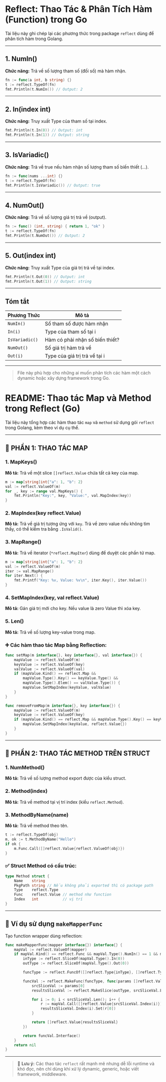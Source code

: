 # Reflect: Thao Tác & Phân Tích Hàm (Function) trong Go

Tài liệu này ghi chép lại các phương thức trong package `reflect` dùng để phân tích hàm trong Golang.

---

## 1. NumIn()

**Chức năng:** Trả về số lượng tham số (đối số) mà hàm nhận.

```go
fn := func(a int, b string) {}
t := reflect.TypeOf(fn)
fmt.Println(t.NumIn()) // Output: 2
```

---

## 2. In(index int)

**Chức năng:** Truy xuất Type của tham số tại index.

```go
fmt.Println(t.In(0)) // Output: int
fmt.Println(t.In(1)) // Output: string
```

---

## 3. IsVariadic()

**Chức năng:** Trả về true nếu hàm nhận số lượng tham số biến thiết (...).

```go
fn := func(nums ...int) {}
t := reflect.TypeOf(fn)
fmt.Println(t.IsVariadic()) // Output: true
```

---

## 4. NumOut()

**Chức năng:** Trả về số lượng giá trị trả về (output).

```go
fn := func() (int, string) { return 1, "ok" }
t := reflect.TypeOf(fn)
fmt.Println(t.NumOut()) // Output: 2
```

---

## 5. Out(index int)

**Chức năng:** Truy xuất Type của giá trị trả về tại index.

```go
fmt.Println(t.Out(0)) // Output: int
fmt.Println(t.Out(1)) // Output: string
```

---

## Tóm tắt

| Phương Thức    | Mô tả                           |
| -------------- | ------------------------------- |
| `NumIn()`      | Số tham số được hàm nhận        |
| `In(i)`        | Type của tham số tại i          |
| `IsVariadic()` | Hàm có phải nhận số biến thiết? |
| `NumOut()`     | Số giá trị hàm trả về           |
| `Out(i)`       | Type của giá trị trả về tại i   |

---

> File này phù hợp cho những ai muốn phân tích các hàm một cách dynamic hoặc xây dựng framework trong Go.

# README: Thao tác Map và Method trong Reflect (Go)

Tài liệu này tổng hợp các hàm thao tác `map` và `method` sử dụng gói `reflect` trong Golang, kèm theo ví dụ cụ thể.

---

## 📌 PHẦN 1: THAO TÁC MAP

### 1. MapKeys()

**Mô tả:** Trả về một slice `[]reflect.Value` chứa tất cả key của map.

```go
m := map[string]int{"a": 1, "b": 2}
val := reflect.ValueOf(m)
for _, key := range val.MapKeys() {
    fmt.Println("Key:", key, "Value:", val.MapIndex(key))
}
```

### 2. MapIndex(key reflect.Value)

**Mô tả:** Trả về giá trị tương ứng với `key`. Trả về zero value nếu không tìm thấy, có thể kiểm tra bằng `.IsValid()`.

### 3. MapRange()

**Mô tả:** Trả về iterator (`*reflect.MapIter`) dùng để duyệt các phần tử map.

```go
m := map[string]int{"a": 1, "b": 2}
val := reflect.ValueOf(m)
iter := val.MapRange()
for iter.Next() {
    fmt.Printf("Key: %v, Value: %v\n", iter.Key(), iter.Value())
}
```

### 4. SetMapIndex(key, val reflect.Value)

**Mô tả:** Gán giá trị mới cho key. Nếu value là zero Value thì xóa key.

### 5. Len()

**Mô tả:** Trả về số lượng key-value trong map.

### ➕ Các hàm thao tác Map bằng Reflection:

```go
func setMap(m interface{}, key interface{}, val interface{}) {
    mapValue := reflect.ValueOf(m)
    keyValue := reflect.ValueOf(key)
    valValue := reflect.ValueOf(val)
    if (mapValue.Kind() == reflect.Map &&
        mapValue.Type().Key() == keyValue.Type() &&
        mapValue.Type().Elem() == valValue.Type()) {
        mapValue.SetMapIndex(keyValue, valValue)
    }
}

func removeFromMap(m interface{}, key interface{}) {
    mapValue := reflect.ValueOf(m)
    keyValue := reflect.ValueOf(key)
    if (mapValue.Kind() == reflect.Map && mapValue.Type().Key() == keyValue.Type()) {
        mapValue.SetMapIndex(keyValue, reflect.Value{})
    }
}
```

---

## 📌 PHẦN 2: THAO TÁC METHOD TRÊN STRUCT

### 1. NumMethod()

**Mô tả:** Trả về số lượng method export được của kiểu struct.

### 2. Method(index)

**Mô tả:** Trả về method tại vị trí index (kiểu `reflect.Method`).

### 3. MethodByName(name)

**Mô tả:** Trả về method theo tên.

```go
t := reflect.TypeOf(obj)
m, ok := t.MethodByName("Hello")
if ok {
    m.Func.Call([]reflect.Value{reflect.ValueOf(obj)})
}
```

### ✅ Struct Method có cấu trúc:

```go
type Method struct {
    Name    string
    PkgPath string // Nếu không phải exported thì có package path
    Type    reflect.Type
    Func    reflect.Value // method như function
    Index   int           // vị trí
}
```

---

## 📌 Ví dụ sử dụng `makeMapperFunc`

Tạo function wrapper dùng reflection:

```go
func makeMapperFunc(mapper interface{}) interface{} {
    mapVal := reflect.ValueOf(mapper)
    if mapVal.Kind() == reflect.Func && mapVal.Type().NumIn() == 1 && mapVal.Type().NumOut() == 1 {
        inType := reflect.SliceOf(mapVal.Type().In(0))
        outType := reflect.SliceOf(mapVal.Type().Out(0))

        funcType := reflect.FuncOf([]reflect.Type{inType}, []reflect.Type{outType}, false)

        funcVal := reflect.MakeFunc(funcType, func(params []reflect.Value) []reflect.Value {
            srcSliceVal := params[0]
            resultsSliceVal := reflect.MakeSlice(outType, srcSliceVal.Len(), srcSliceVal.Len())

            for i := 0; i < srcSliceVal.Len(); i++ {
                r := mapVal.Call([]reflect.Value{srcSliceVal.Index(i)})
                resultsSliceVal.Index(i).Set(r[0])
            }

            return []reflect.Value{resultsSliceVal}
        })

        return funcVal.Interface()
    }
    return nil
}
```

---

> 📘 **Lưu ý:** Các thao tác `reflect` rất mạnh mẽ nhưng dễ lỗi runtime và khó đọc, nên chỉ dùng khi xử lý dynamic, generic, hoặc viết framework, middleware.

